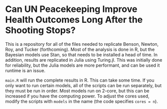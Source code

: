# Can UN Peacekeeping Improve Health Outcomes Long After the Shooting Stops?

This is a repository for all of the files needed to replicate Benson, Newton, Roy, and Tucker (forthcoming). Most of the analysis is done in R, but the Bayesian models use Stan, so that needs to be installed a head of time.
In addition, results are replicated in Julia using Turing.jl. This was initially done for reliability, but the Julia models are more performant, and can be used it runtime is an issue. 

`main.R` will run the complete results in R. This can take some time. If you only want to run certain models, all of the scripts can be run separately, but they must be run in order. 
Most models run on 2-core, but this can be increased if you have the computing power. To adjust the cores used, modify the scripts with `models` in the name (the code specifies `cores = n`).

